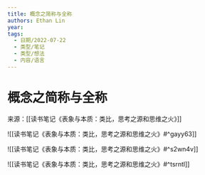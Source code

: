 ```yaml
---
title: 概念之简称与全称
authors: Ethan Lin
year:
tags:
  - 日期/2022-07-22 
  - 类型/笔记 
  - 类型/想法 
  - 内容/语言 
---
```



# 概念之简称与全称





来源：[[读书笔记《表象与本质：类比，思考之源和思维之火》]]

![[读书笔记《表象与本质：类比，思考之源和思维之火》#^gayy63]]

![[读书笔记《表象与本质：类比，思考之源和思维之火》#^s2wn4v]]

![[读书笔记《表象与本质：类比，思考之源和思维之火》#^tsrntl]]